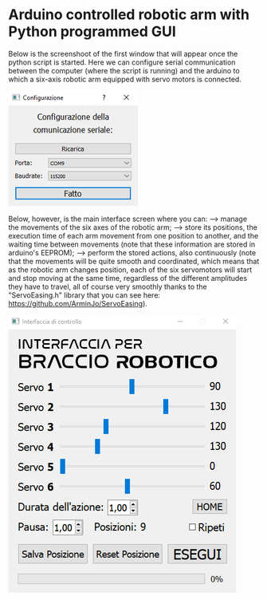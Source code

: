 # Arduino controlled robotic arm with Python programmed GUI
Below is the screenshoot of the first window that will appear once the python script is started. Here we can configure serial communication between the computer (where the script is running) and the arduino to which a six-axis robotic arm equipped with servo motors is connected.

![alt text](https://github.com/utentino/Arduino_Robotic_Arm_and_Python_GUI/blob/main/configuration_window.png?raw=true)

Below, however, is the main interface screen where you can:
--> manage the movements of the six axes of the robotic arm; 
--> store its positions, the execution time of each arm movement from one position to another, and the waiting time between movements (note that these information are stored in arduino's EEPROM);
--> perform the stored actions, also continuously (note that the movements will be quite smooth and coordinated, which means that as the robotic arm changes position, each of the six servomotors will start and stop moving at the same time, regardless of the different amplitudes they have to travel, all of course very smoothly thanks to the "ServoEasing.h" library that you can see here: https://github.com/ArminJo/ServoEasing).

![alt text](https://github.com/utentino/Arduino_Robotic_Arm_and_Python_GUI/blob/main/main_window.png?raw=true)
